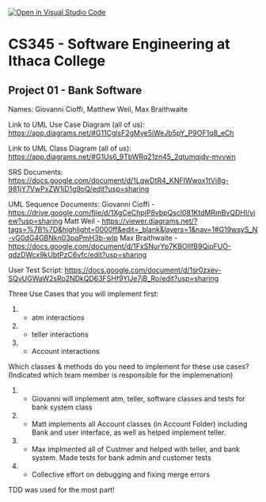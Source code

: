[![Open in Visual Studio Code](https://classroom.github.com/assets/open-in-vscode-c66648af7eb3fe8bc4f294546bfd86ef473780cde1dea487d3c4ff354943c9ae.svg)](https://classroom.github.com/online_ide?assignment_repo_id=10008270&assignment_repo_type=AssignmentRepo)
# CS345 - Software Engineering at Ithaca College
## Project 01 - Bank Software

Names:
Giovanni Cioffi, Matthew Weil, Max Braithwaite

Link to UML Use Case Diagram (all of us):
https://app.diagrams.net/#G11CglsF2gMye5iWeJb5pY_P9OF1q8_eCh

Link to UML Class Diagram (all of us):
https://app.diagrams.net/#G1Us6_9TbWRq21zn45_2qtumqjdv-mvvwn

SRS Documents:
https://docs.google.com/document/d/1LqwDtR4_KNFIWwox1tVi8g-981jY7VwPxZW1jD1g9oQ/edit?usp=sharing

UML Sequence Documents:
Giovanni Cioffi - https://drive.google.com/file/d/1XgCeChpjP8vbpQscl081KtdMRmBvQDHI/view?usp=sharing
Matt Weil - https://viewer.diagrams.net/?tags=%7B%7D&highlight=0000ff&edit=_blank&layers=1&nav=1#G19wsyS_N-vG0dG4GBNkn03pqPmH3b-wIp
Max Braithwaite - https://docs.google.com/document/d/1FxSNurYp7KBOIlfB9QipFUO-qdzDWcx9kUbtPzC6vfc/edit?usp=sharing

User Test Script:
https://docs.google.com/document/d/1sr0zxev-SQyUGWaW2sRo2NDkQD63FSHf9YlJe7jB_Ro/edit?usp=sharing

Three Use Cases that you will implement first:
1. - atm interactions
2. - teller interactions
3. - Account interactions

Which classes & methods do you need to implement for these use cases?
(Indicated which team member is responsible for the implemenation)
1. - Giovanni will implement atm, teller, software classes and tests for bank system class
2. - Matt implements all Account classes (in Account Folder) including Bank and user interface, as well as helped implement teller. 
3. - Max implmented all of Custmer and helped with teller, and bank system. Made tests for bank admin and customer tests
4. - Collective effort on debugging and fixing merge errors

TDD was used for the most part!

